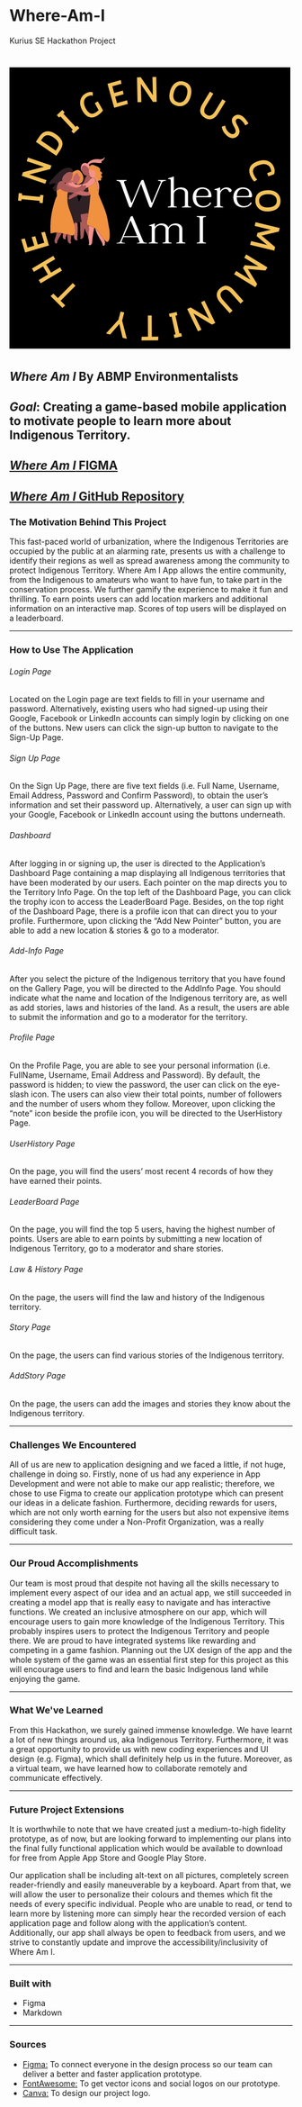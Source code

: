 # Where-Am-I
Kurius SE Hackathon Project

# ![Logo](https://github.com/ABMP-E/Where-Am-I/blob/main/assets/logo.jpg)
## __*Where Am I* By ABMP Environmentalists__

## *Goal*: Creating a game-based mobile application to motivate people to learn more about Indigenous Territory.
## [*Where Am I* FIGMA](https://www.figma.com/proto/VmjRdtVU0Ygs2LAPKssmtX/Kurius-Hack-Prototype?node-id=18%3A6&scaling=scale-down&page-id=0%3A1&starting-point-node-id=18%3A6)
## [*Where Am I* GitHub Repository](https://github.com/ABMP-E)

### The Motivation Behind This Project

This fast-paced world of urbanization, where the Indigenous Territories are occupied by the public at an alarming rate, presents us with a challenge to identify their regions as well as spread awareness among the community to protect Indigenous Territory. Where Am I App allows the entire community, from the Indigenous to amateurs who want to have fun, to take part in the conservation process. We further gamify the experience to make it fun and thrilling. To earn points users can add location markers and additional information on an interactive map. Scores of top users will be displayed on a leaderboard.   

___

### How to Use The Application

###### Login Page
Located on the Login page are text fields to fill in your username and password. Alternatively, existing users who had signed-up using their Google, Facebook or LinkedIn accounts can simply login by clicking on one of the buttons. New users can click the sign-up button to navigate to the Sign-Up Page. 

###### Sign Up Page
On the Sign Up Page, there are five text fields (i.e. Full Name, Username, Email Address, Password and Confirm Password), to obtain the user’s information and set their password up. Alternatively, a user can sign up with your Google, Facebook or LinkedIn account using the buttons underneath. 

###### Dashboard
After logging in or signing up, the user is directed to the Application’s Dashboard Page containing a map displaying all Indigenous territories that have been moderated by our users. Each pointer on the map directs you to the Territory Info Page. On the top left of the Dashboard Page, you can click the trophy icon to access the LeaderBoard Page. Besides, on the top right of the Dashboard Page, there is a profile icon that can direct you to your profile. Furthermore, upon clicking the “Add New Pointer” button, you are able to add a new location & stories & go to a moderator.

###### Add-Info Page
After you select the picture of the Indigenous territory that you have found on the Gallery Page, you will be directed to the AddInfo Page. You should indicate what the name and location of the Indigenous territory are, as well as add stories, laws and histories of the land. As a result, the users are able to submit the information and go to a moderator for the territory. 

###### Profile Page
On the Profile Page, you are able to see your personal information (i.e. FullName, Username, Email Address and Password). By default, the password is hidden; to view the password, the user can click on the eye-slash icon. The users can also view their total points, number of followers and the number of users whom they follow. Moreover, upon clicking the “note” icon beside the profile icon, you will be directed to the UserHistory Page. 

###### UserHistory Page
On the page, you will find the users’ most recent 4 records of how they have earned their points. 

###### LeaderBoard Page
On the page, you will find the top 5 users, having the highest number of points. Users are able to earn points by submitting a new location of Indigenous Territory, go to a moderator and share stories.  

###### Law & History Page
On the page, the users will find the law and history of the Indigenous territory. 

###### Story Page
On the page, the users can find various stories of the Indigenous territory. 

###### AddStory Page
On the page, the users can add the images and stories they know about the Indigenous territory. 


___

### Challenges We Encountered

All of us are new to application designing and we faced a little, if not huge, challenge in doing so. Firstly, none of us had any experience in App Development and were not able to make our app realistic; therefore, we chose to use Figma to create our application prototype which can present our ideas in a delicate fashion. Furthermore, deciding rewards for users, which are not only worth earning for the users but also not expensive items considering they come under a Non-Profit Organization, was a really difficult task.

___

### Our Proud Accomplishments

Our team is most proud that despite not having all the skills necessary to implement every aspect of our idea and an actual app, we still succeeded in creating a model app that is really easy to navigate and has interactive functions. We created an inclusive atmosphere on our app, which will encourage users to gain more knowledge of the Indigenous Territory. This probably inspires users to protect the Indigenous Territory and people there. We are proud to have integrated systems like rewarding and competing in a game fashion. Planning out the UX design of the app and the whole system of the game was an essential first step for this project as this will encourage users to find and learn the basic Indigenous land while enjoying the game.

___

### What We've Learned

From this Hackathon, we surely gained immense knowledge. We have learnt a lot of new things around us, aka Indigenous Territory. Furthermore, it was a great opportunity to provide us with new coding experiences and UI design (e.g. Figma), which shall definitely help us in the future. Moreover, as a virtual team, we have learned how to collaborate remotely and communicate effectively.

___

### Future Project Extensions

It is worthwhile to note that we have created just a medium-to-high fidelity prototype, as of now, but are looking forward to implementing our plans into the final fully functional application which would be available to download for free from Apple App Store and Google Play Store. 

Our application shall be including alt-text on all pictures, completely screen reader-friendly and easily maneuverable by a keyboard. Apart from that, we will allow the user to personalize their colours and themes which fit the needs of every specific individual. People who are unable to read, or tend to learn more by listening more can simply hear the recorded version of each application page and follow along with the application’s content. Additionally, our app shall always be open to feedback from users, and we strive to constantly update and improve the accessibility/inclusivity of Where Am I.

___

### Built with
- Figma
- Markdown

___

### Sources
* [Figma:](https://www.figma.com/)
    To connect everyone in the design process so our team can deliver a better and faster application prototype.
* [FontAwesome:](https://fontawesome.com/)
    To get vector icons and social logos on our prototype.
* [Canva:](https://www.canva.com/)
    To design our project logo.
